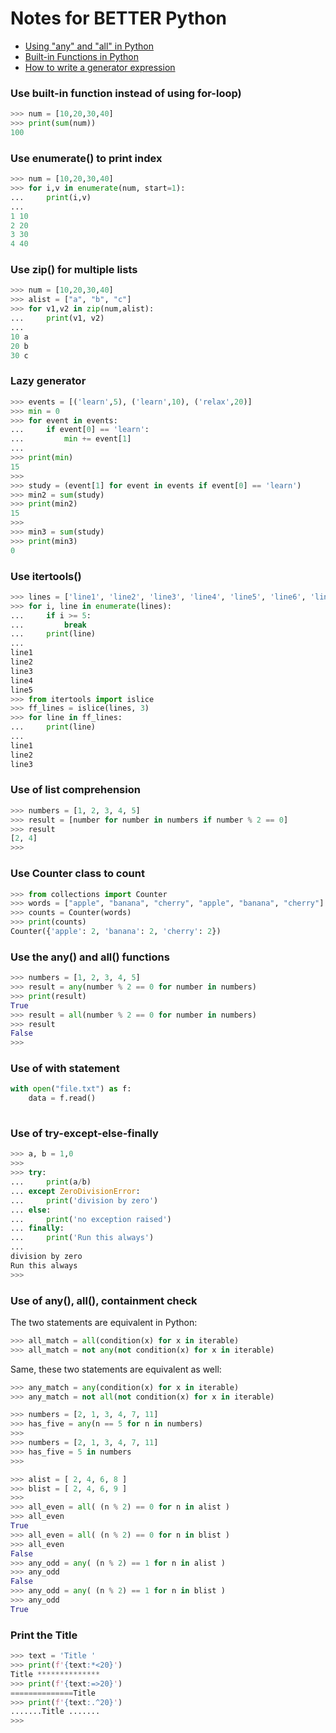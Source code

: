 # Notes for BETTER Python
- [Using "any" and "all" in Python](https://www.pythonmorsels.com/any-and-all/)
- [Built-in Functions in Python](https://www.pythonmorsels.com/built-in-functions-in-python/)
- [How to write a generator expression](https://www.pythonmorsels.com/how-write-generator-expression/)

### Use built-in function instead of using for-loop)
```python
>>> num = [10,20,30,40]
>>> print(sum(num))
100
```

### Use enumerate() to print index
```python
>>> num = [10,20,30,40]
>>> for i,v in enumerate(num, start=1):
...     print(i,v)
...
1 10
2 20
3 30
4 40
```

### Use zip() for multiple lists
```python
>>> num = [10,20,30,40]
>>> alist = ["a", "b", "c"]
>>> for v1,v2 in zip(num,alist):
...     print(v1, v2)
...
10 a
20 b
30 c
```

### Lazy generator
```python
>>> events = [('learn',5), ('learn',10), ('relax',20)]
>>> min = 0
>>> for event in events:
...     if event[0] == 'learn':
...         min += event[1]
...
>>> print(min)
15
>>>
>>> study = (event[1] for event in events if event[0] == 'learn')
>>> min2 = sum(study)
>>> print(min2)
15
>>>
>>> min3 = sum(study)
>>> print(min3)
0
```

### Use itertools()
```python
>>> lines = ['line1', 'line2', 'line3', 'line4', 'line5', 'line6', 'line7' ]
>>> for i, line in enumerate(lines):
...     if i >= 5:
...         break
...     print(line)
...
line1
line2
line3
line4
line5
>>> from itertools import islice
>>> ff_lines = islice(lines, 3)
>>> for line in ff_lines:
...     print(line)
...
line1
line2
line3
```

### Use of list comprehension
```python
>>> numbers = [1, 2, 3, 4, 5]
>>> result = [number for number in numbers if number % 2 == 0]
>>> result
[2, 4]
>>>
```

### Use Counter class to count
```python
>>> from collections import Counter
>>> words = ["apple", "banana", "cherry", "apple", "banana", "cherry"]
>>> counts = Counter(words)
>>> print(counts)
Counter({'apple': 2, 'banana': 2, 'cherry': 2})
```

### Use the any() and all() functions
```python 
>>> numbers = [1, 2, 3, 4, 5]
>>> result = any(number % 2 == 0 for number in numbers)
>>> print(result)
True
>>> result = all(number % 2 == 0 for number in numbers)
>>> result
False
>>>
```

### Use of with statement
```python
with open("file.txt") as f:
    data = f.read()
    
```

### Use of try-except-else-finally 
```python
>>> a, b = 1,0
>>>
>>> try:
...     print(a/b)
... except ZeroDivisionError:
...     print('division by zero')
... else:
...     print('no exception raised')
... finally:
...     print('Run this always')
...
division by zero
Run this always
>>> 
```

### Use of any(), all(), containment check
The  two statements are equivalent in Python:
```python
>>> all_match = all(condition(x) for x in iterable)
>>> all_match = not any(not condition(x) for x in iterable)
```
Same, these two statements are equivalent as well:
```python
>>> any_match = any(condition(x) for x in iterable)
>>> any_match = not all(not condition(x) for x in iterable)
```

```python
>>> numbers = [2, 1, 3, 4, 7, 11]
>>> has_five = any(n == 5 for n in numbers)
>>>
>>> numbers = [2, 1, 3, 4, 7, 11]
>>> has_five = 5 in numbers
>>> 
```
```python
>>> alist = [ 2, 4, 6, 8 ]
>>> blist = [ 2, 4, 6, 9 ]
>>>
>>> all_even = all( (n % 2) == 0 for n in alist )
>>> all_even
True
>>> all_even = all( (n % 2) == 0 for n in blist )
>>> all_even
False
>>> any_odd = any( (n % 2) == 1 for n in alist )
>>> any_odd
False
>>> any_odd = any( (n % 2) == 1 for n in blist )
>>> any_odd
True
```

### Print the Title
```python
>>> text = 'Title '
>>> print(f'{text:*<20}')
Title **************
>>> print(f'{text:=>20}')
==============Title
>>> print(f'{text:.^20}')
.......Title .......
>>>
```

